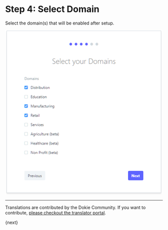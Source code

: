 <!-- add-breadcrumbs -->
# Step 4: Select Domain

Select the domain(s) that will be enabled after setup.

<img alt="Domains" class="screenshot" src="../assets/setup-wizard/step-4.png">

---

Translations are contributed by the Dokie Community. If you want to contribute, [please checkout the translator portal](https://translate.dokie.com).

{next}
